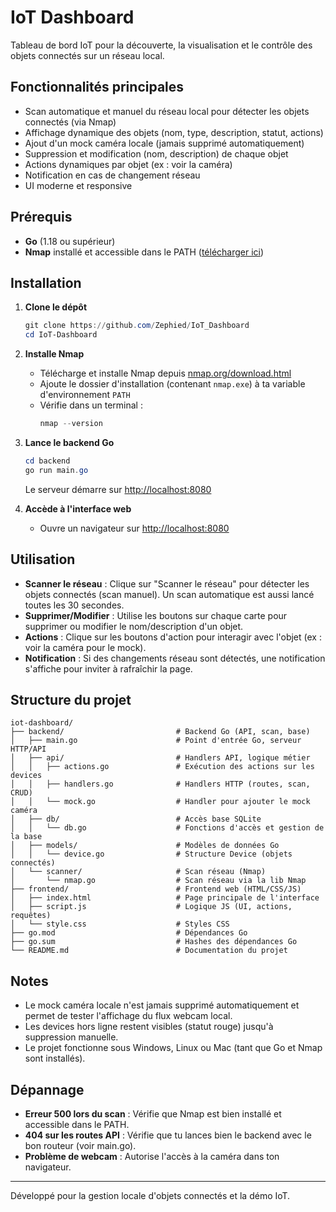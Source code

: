 # IoT Dashboard

Tableau de bord IoT pour la découverte, la visualisation et le contrôle des objets connectés sur un réseau local.

## Fonctionnalités principales
- Scan automatique et manuel du réseau local pour détecter les objets connectés (via Nmap)
- Affichage dynamique des objets (nom, type, description, statut, actions)
- Ajout d'un mock caméra locale (jamais supprimé automatiquement)
- Suppression et modification (nom, description) de chaque objet
- Actions dynamiques par objet (ex : voir la caméra)
- Notification en cas de changement réseau
- UI moderne et responsive

## Prérequis
- **Go** (1.18 ou supérieur)
- **Nmap** installé et accessible dans le PATH ([télécharger ici](https://nmap.org/download.html))

## Installation
1. **Clone le dépôt**
   ```powershell
   git clone https://github.com/Zephied/IoT_Dashboard
   cd IoT-Dashboard
   ```
2. **Installe Nmap**
   - Télécharge et installe Nmap depuis [nmap.org/download.html](https://nmap.org/download.html)
   - Ajoute le dossier d'installation (contenant `nmap.exe`) à ta variable d'environnement `PATH`
   - Vérifie dans un terminal :
     ```powershell
     nmap --version
     ```

3. **Lance le backend Go**
   ```powershell
   cd backend
   go run main.go
   ```
   Le serveur démarre sur [http://localhost:8080](http://localhost:8080)

4. **Accède à l'interface web**
   - Ouvre un navigateur sur [http://localhost:8080](http://localhost:8080)

## Utilisation
- **Scanner le réseau** : Clique sur "Scanner le réseau" pour détecter les objets connectés (scan manuel). Un scan automatique est aussi lancé toutes les 30 secondes.
- **Supprimer/Modifier** : Utilise les boutons sur chaque carte pour supprimer ou modifier le nom/description d'un objet.
- **Actions** : Clique sur les boutons d'action pour interagir avec l'objet (ex : voir la caméra pour le mock).
- **Notification** : Si des changements réseau sont détectés, une notification s'affiche pour inviter à rafraîchir la page.

## Structure du projet
```
iot-dashboard/
├── backend/                         # Backend Go (API, scan, base)
│   ├── main.go                      # Point d'entrée Go, serveur HTTP/API
│   ├── api/                         # Handlers API, logique métier
│   │   ├── actions.go               # Exécution des actions sur les devices
│   │   ├── handlers.go              # Handlers HTTP (routes, scan, CRUD)
│   │   └── mock.go                  # Handler pour ajouter le mock caméra
│   ├── db/                          # Accès base SQLite
│   │   └── db.go                    # Fonctions d'accès et gestion de la base
│   ├── models/                      # Modèles de données Go
│   │   └── device.go                # Structure Device (objets connectés)
│   └── scanner/                     # Scan réseau (Nmap)
│       └── nmap.go                  # Scan réseau via la lib Nmap
├── frontend/                        # Frontend web (HTML/CSS/JS)
│   ├── index.html                   # Page principale de l'interface
│   ├── script.js                    # Logique JS (UI, actions, requêtes)
│   └── style.css                    # Styles CSS
├── go.mod                           # Dépendances Go
├── go.sum                           # Hashes des dépendances Go
└── README.md                        # Documentation du projet
```

## Notes
- Le mock caméra locale n'est jamais supprimé automatiquement et permet de tester l'affichage du flux webcam local.
- Les devices hors ligne restent visibles (statut rouge) jusqu'à suppression manuelle.
- Le projet fonctionne sous Windows, Linux ou Mac (tant que Go et Nmap sont installés).

## Dépannage
- **Erreur 500 lors du scan** : Vérifie que Nmap est bien installé et accessible dans le PATH.
- **404 sur les routes API** : Vérifie que tu lances bien le backend avec le bon routeur (voir main.go).
- **Problème de webcam** : Autorise l'accès à la caméra dans ton navigateur.

---

Développé pour la gestion locale d'objets connectés et la démo IoT.